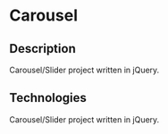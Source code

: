 # Carousel


## Description
Carousel/Slider project written in jQuery.

## Technologies
Carousel/Slider project written in jQuery.